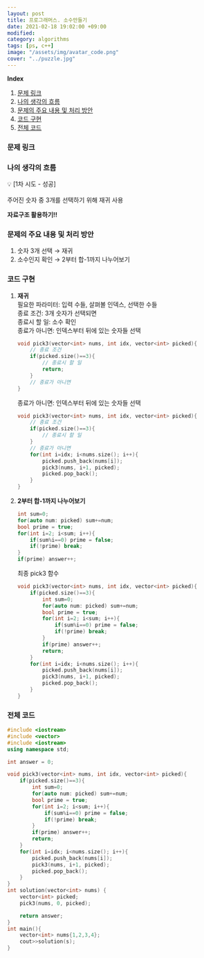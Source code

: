 ```yaml
---
layout: post
title: 프로그래머스. 소수만들기
date: 2021-02-18 19:02:00 +09:00
modified: 
category: algorithms
tags: [ps, c++]
image: "/assets/img/avatar_code.png"
cover: "../puzzle.jpg"
---
```


**Index**
1. [문제 링크](#문제-링크)
1. [나의 생각의 흐름](#나의-생각의-흐름)
1. [문제의 주요 내용 및 처리 방안](#문제의-주요-내용-및-처리-방안)
1. [코드 구현](#코드-구현)
1. [전체 코드](#전체-코드)

### 문제 링크
[]()

### 나의 생각의 흐름
💡 [1차 시도 - 성공]<br>  
주어진 숫자 중 3개를 선택하기 위해 재귀 사용<br>

**자료구조 활용하기!!**

### 문제의 주요 내용 및 처리 방안
1. 숫자 3개 선택 → 재귀<br>
1. 소수인지 확인 → 2부터 합-1까지 나누어보기<br>

### 코드 구현 
1. **재귀**<br>
    필요한 파라미터: 입력 수들, 살펴볼 인덱스, 선택한 수들<br>
    종료 조건: 3개 숫자가 선택되면<br>
    종료시 할 일: 소수 확인<br>
    종료가 아니면: 인덱스부터 뒤에 있는 숫자들 선택<br>
    ```c++
    void pick3(vector<int> nums, int idx, vector<int> picked){
        // 종료 조건
        if(picked.size()==3){
            // 종료시 할 일
            return;
        }
        // 종료가 아니면
    }
    ```
    종료가 아니면: 인덱스부터 뒤에 있는 숫자들 선택<br>
    ```c++
    void pick3(vector<int> nums, int idx, vector<int> picked){
        // 종료 조건
        if(picked.size()==3){
            // 종료시 할 일
        }
        // 종료가 아니면
        for(int i=idx; i<nums.size(); i++){
            picked.push_back(nums[i]);
            pick3(nums, i+1, picked);
            picked.pop_back();
        }
    }
    ```
    
1. **2부터 합-1까지 나누어보기**<br>
    ```c++
    int sum=0;
    for(auto num: picked) sum+=num;
    bool prime = true;
    for(int i=2; i<sum; i++){
        if(sum%i==0) prime = false;
        if(!prime) break;
    }
    if(prime) answer++; 
    ```

    최종 pick3 함수
    ```c++
    void pick3(vector<int> nums, int idx, vector<int> picked){
        if(picked.size()==3){
            int sum=0;
            for(auto num: picked) sum+=num;
            bool prime = true;
            for(int i=2; i<sum; i++){
                if(sum%i==0) prime = false;
                if(!prime) break;
            }
            if(prime) answer++;
            return;
        }
        for(int i=idx; i<nums.size(); i++){
            picked.push_back(nums[i]);
            pick3(nums, i+1, picked);
            picked.pop_back();
        }
    }    
    ```

### 전체 코드
```c++
#include <iostream>
#include <vector>
#include <iostream>
using namespace std;

int answer = 0;

void pick3(vector<int> nums, int idx, vector<int> picked){
    if(picked.size()==3){
        int sum=0;
        for(auto num: picked) sum+=num;
        bool prime = true;
        for(int i=2; i<sum; i++){
            if(sum%i==0) prime = false;
            if(!prime) break;
        }
        if(prime) answer++;
        return;
    }
    for(int i=idx; i<nums.size(); i++){
        picked.push_back(nums[i]);
        pick3(nums, i+1, picked);
        picked.pop_back();
    }
}
int solution(vector<int> nums) {
    vector<int> picked;
    pick3(nums, 0, picked);

    return answer;
}
int main(){
    vector<int> nums{1,2,3,4};
    cout>>solution(s);
}
```
